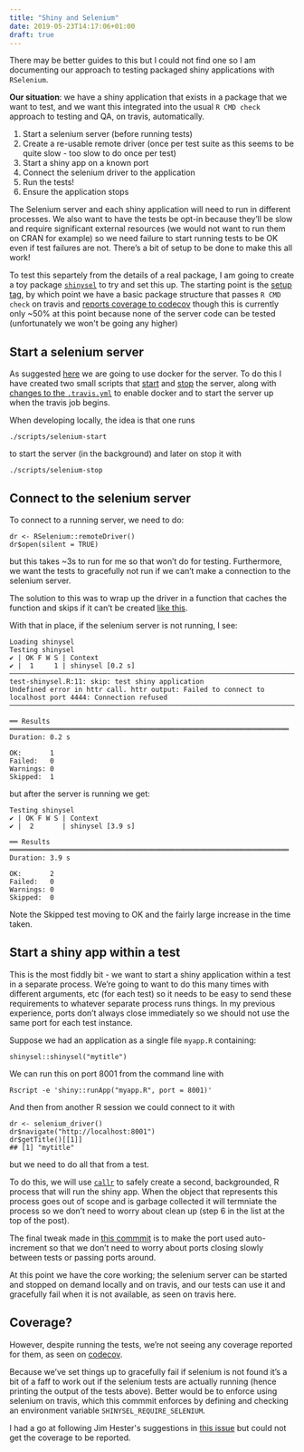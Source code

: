 ```yaml
---
title: "Shiny and Selenium"
date: 2019-05-23T14:17:06+01:00
draft: true
---
```


There may be better guides to this but I could not find one so I am documenting our approach to testing packaged shiny applications with `RSelenium`.

**Our situation**: we have a shiny application that exists in a package that we want to test, and we want this integrated into the usual `R CMD check` approach to testing and QA, on travis, automatically.

1. Start a selenium server (before running tests)
2. Create a re-usable remote driver (once per test suite as this seems to be quite slow - too slow to do once per test)
3. Start a shiny app on a known port
4. Connect the selenium driver to the application
5. Run the tests!
6. Ensure the application stops

The Selenium server and each shiny application will need to run in different processes. We also want to have the tests be opt-in because they’ll be slow and require significant external resources (we would not want to run them on CRAN for example) so we need failure to start running tests to be OK even if test failures are not. There’s a bit of setup to be done to make this all work!

To test this separtely from the details of a real package, I am going to create a toy package [`shinysel`](https://github.com/reside-ic/shinysel) to try and set this up. The starting point is the [setup tag](https://github.com/reside-ic/shinysel/tree/setup/), by which point we have a basic package structure that passes `R CMD check` on travis and [reports coverage to codecov](https://codecov.io/gh/reside-ic/shinysel/src/f925765/R/shinysel.R) though this is currently only ~50% at this point because none of the server code can be tested (unfortunately we won't be going any higher)

## Start a selenium server

As suggested [here](https://github.com/ropensci/RSelenium/issues/86) we are going to use docker for the server. To do this I have created two small scripts that [start](https://github.com/reside-ic/shinysel/blob/4c6bf52/scripts/selenium-start) and [stop](https://github.com/reside-ic/shinysel/blob/4c6bf52/scripts/selenium-stop) the server, along with [changes to the `.travis.yml`](https://github.com/reside-ic/shinysel/commit/4c6bf52) to enable docker and to start the server up when the travis job begins.

When developing locally, the idea is that one runs

```
./scripts/selenium-start
```

to start the server (in the background) and later on stop it with

```
./scripts/selenium-stop
```

## Connect to the selenium server

To connect to a running server, we need to do:


```
dr <- RSelenium::remoteDriver()
dr$open(silent = TRUE)
```

but this takes ~3s to run for me so that won’t do for testing. Furthermore, we want the tests to gracefully not run if we can’t make a connection to the selenium server.

The solution to this was to wrap up the driver in a function that caches the function and skips if it can’t be created [like this](https://github.com/reside-ic/shinysel/commit/4d42a29).

With that in place, if the selenium server is not running, I see:

```
Loading shinysel
Testing shinysel
✔ | OK F W S | Context
✔ |  1     1 | shinysel [0.2 s]
────────────────────────────────────────────────────────────────────────────────
test-shinysel.R:11: skip: test shiny application
Undefined error in httr call. httr output: Failed to connect to localhost port 4444: Connection refused
────────────────────────────────────────────────────────────────────────────────

══ Results ═════════════════════════════════════════════════════════════════════
Duration: 0.2 s

OK:       1
Failed:   0
Warnings: 0
Skipped:  1
```

but after the server is running we get:

```
Testing shinysel
✔ | OK F W S | Context
✔ |  2       | shinysel [3.9 s]

══ Results ═════════════════════════════════════════════════════════════════════
Duration: 3.9 s

OK:       2
Failed:   0
Warnings: 0
Skipped:  0
```

Note the Skipped test moving to OK and the fairly large increase in the time taken.

## Start a shiny app within a test

This is the most fiddly bit - we want to start a shiny application within a test in a separate process. We’re going to want to do this many times with different arguments, etc (for each test) so it needs to be easy to send these requirements to whatever separate process runs things. In my previous experience, ports don’t always close immediately so we should not use the same port for each test instance.

Suppose we had an application as a single file `myapp.R` containing:

```
shinysel::shinysel("mytitle")
```

We can run this on port 8001 from the command line with

```
Rscript -e 'shiny::runApp("myapp.R", port = 8001)'
```

And then from another R session we could connect to it with

```
dr <- selenium_driver()
dr$navigate("http://localhost:8001")
dr$getTitle()[[1]]
## [1] "mytitle"
```

but we need to do all that from a test.

To do this, we will use [`callr`](https://callr.r-lib.org/) to safely create a second, backgrounded, R process that will run the shiny app. When the object that represents this process goes out of scope and is garbage collected it will termniate the process so we don’t need to worry about clean up (step 6 in the list at the top of the post).

The final tweak made in [this commmit](https://github.com/reside-ic/shinysel/commit/84c3d04) is to make the port used auto-increment so that we don’t need to worry about ports closing slowly between tests or passing ports around.

At this point we have the core working; the selenium server can be started and stopped on demand locally and on travis, and our tests can use it and gracefully fail when it is not available, as seen on travis here.

## Coverage?

However, despite running the tests, we’re not seeing any coverage reported for them, as seen on [codecov](https://codecov.io/gh/reside-ic/shinysel/tree/5c47d34).

Because we’ve set things up to gracefully fail if selenium is not found it’s a bit of a faff to work out if the selenium tests are actually running (hence printing the output of the tests above). Better would be to enforce using selenium on travis, which this commmit enforces by defining and checking an environment variable `SHINYSEL_REQUIRE_SELENIUM`.

I had a go at following Jim Hester's suggestions in [this issue](https://github.com/r-lib/covr/issues/277) but could not get the coverage to be reported.
